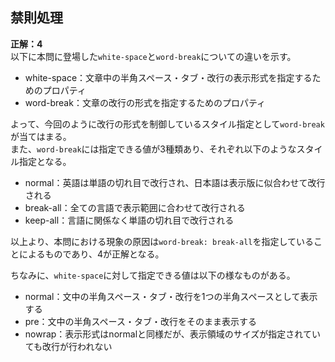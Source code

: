 ## 禁則処理

**正解：4**  
以下に本問に登場した`white-space`と`word-break`についての違いを示す。  
- white-space：文章中の半角スペース・タブ・改行の表示形式を指定するためのプロパティ
- word-break：文章の改行の形式を指定するためのプロパティ

よって、今回のように改行の形式を制御しているスタイル指定として`word-break`が当てはまる。  
また、`word-break`には指定できる値が3種類あり、それぞれ以下のようなスタイル指定となる。
- normal：英語は単語の切れ目で改行され、日本語は表示版に似合わせて改行される
- break-all：全ての言語で表示範囲に合わせて改行される
- keep-all：言語に関係なく単語の切れ目で改行される

以上より、本問における現象の原因は`word-break: break-all`を指定していることによるものであり、4が正解となる。  

ちなみに、`white-space`に対して指定できる値は以下の様なものがある。
- normal：文中の半角スペース・タブ・改行を1つの半角スペースとして表示する
- pre：文中の半角スペース・タブ・改行をそのまま表示する
- nowrap：表示形式はnormalと同様だが、表示領域のサイズが指定されていても改行が行われない
